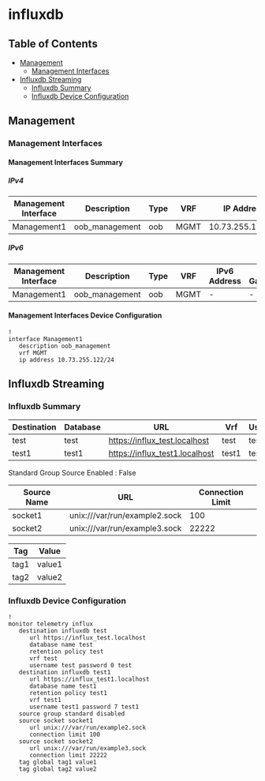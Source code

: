 # influxdb

## Table of Contents

- [Management](#management)
  - [Management Interfaces](#management-interfaces)
- [Influxdb Streaming](#influxdb-streaming)
  - [Influxdb Summary](#influxdb-summary)
  - [Influxdb Device Configuration](#influxdb-device-configuration)

## Management

### Management Interfaces

#### Management Interfaces Summary

##### IPv4

| Management Interface | Description | Type | VRF | IP Address | Gateway |
| -------------------- | ----------- | ---- | --- | ---------- | ------- |
| Management1 | oob_management | oob | MGMT | 10.73.255.122/24 | 10.73.255.2 |

##### IPv6

| Management Interface | Description | Type | VRF | IPv6 Address | IPv6 Gateway |
| -------------------- | ----------- | ---- | --- | ------------ | ------------ |
| Management1 | oob_management | oob | MGMT | - | - |

#### Management Interfaces Device Configuration

```eos
!
interface Management1
   description oob_management
   vrf MGMT
   ip address 10.73.255.122/24
```

## Influxdb Streaming

### Influxdb Summary

| Destination | Database | URL | Vrf | Username |
| ----------- | -------- | --- | --- | -------- |
| test | test | https://influx_test.localhost | test | test |
| test1 | test1 | https://influx_test1.localhost | test1 | test1 |

Standard Group Source Enabled : False

| Source Name | URL | Connection Limit |
| ----------- | --- | ---------------- |
| socket1 | unix:///var/run/example2.sock | 100 |
| socket2 | unix:///var/run/example3.sock | 22222 |

| Tag | Value |
| --- | ----- |
| tag1 | value1 |
| tag2 | value2 |

### Influxdb Device Configuration

```eos
!
monitor telemetry influx
   destination influxdb test
      url https://influx_test.localhost
      database name test
      retention policy test
      vrf test
      username test password 0 test
   destination influxdb test1
      url https://influx_test1.localhost
      database name test1
      retention policy test1
      vrf test1
      username test1 password 7 test1
   source group standard disabled
   source socket socket1
      url unix:///var/run/example2.sock
      connection limit 100
   source socket socket2
      url unix:///var/run/example3.sock
      connection limit 22222
   tag global tag1 value1
   tag global tag2 value2
```
